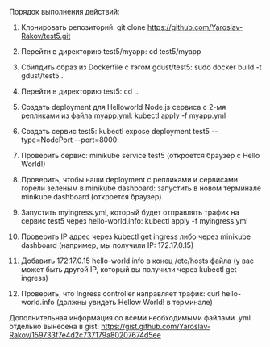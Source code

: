 Порядок выполнения действий:

1. Клонировать репозиторий: git clone https://github.com/Yaroslav-Rakov/test5.git

2. Перейти в директорию test5/myapp: cd test5/myapp

3. Сбилдить образ из Dockerfile c тэгом gdust/test5: sudo docker build -t gdust/test5 .

4. Перейти в директорию test5: cd ..

5. Создать deployment для Helloworld Node.js сервиса с 2-мя репликами из файла myapp.yml: kubectl apply -f myapp.yml

6. Создать сервис test5: kubectl expose deployment test5 --type=NodePort --port=8000

7. Проверить сервис: minikube service test5 (откроется браузер с Hello World!)

8. Проверить, чтобы наши deployment с репликами и сервисами горели зеленым в minikube dashboard: запустить в новом терминале minikube dashboard (откроется браузер)

9. Запустить myingress.yml, который будет отправлять трафик на сервис test5 через hello-world.info: kubectl apply -f myingress.yml

10. Проверить IP адрес через kubectl get ingress либо через minikube dashboard (например, мы получили IP: 172.17.0.15) 

11. Добавить 172.17.0.15 hello-world.info в конец /etc/hosts файла (у вас может быть другой IP, который вы получили через kubectl get ingress)

12. Проверить, что Ingress controller направляет трафик: curl hello-world.info (должны увидеть Hellow World! в терминале)

Дополнительная информация со всеми необходимыми файлами .yml отдельно вынесена в gist: https://gist.github.com/Yaroslav-Rakov/159733f7e4d2c737179a80207674d5ee 






